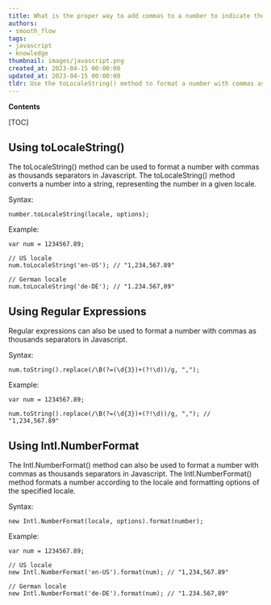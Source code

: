 ```yaml
---
title: What is the proper way to add commas to a number to indicate thousands?
authors:
- smooth_flow
tags:
- javascript
- knowledge
thumbnail: images/javascript.png
created_at: 2023-04-15 00:00:00
updated_at: 2023-04-15 00:00:00
tldr: Use the toLocaleString() method to format a number with commas as thousands separators in Javascript.
---
```


**Contents**

[TOC]

## Using toLocaleString()

The toLocaleString() method can be used to format a number with commas as thousands separators in Javascript. The toLocaleString() method converts a number into a string, representing the number in a given locale.

Syntax:

```
number.toLocaleString(locale, options);
```

Example:

```
var num = 1234567.89;

// US locale
num.toLocaleString('en-US'); // "1,234,567.89"

// German locale
num.toLocaleString('de-DE'); // "1.234.567,89"
```

## Using Regular Expressions

Regular expressions can also be used to format a number with commas as thousands separators in Javascript.

Syntax:

```
num.toString().replace(/\B(?=(\d{3})+(?!\d))/g, ",");
```

Example:

```
var num = 1234567.89;

num.toString().replace(/\B(?=(\d{3})+(?!\d))/g, ","); // "1,234,567.89"
```

## Using Intl.NumberFormat

The Intl.NumberFormat() method can also be used to format a number with commas as thousands separators in Javascript. The Intl.NumberFormat() method formats a number according to the locale and formatting options of the specified locale.

Syntax:

```
new Intl.NumberFormat(locale, options).format(number);
```

Example:

```
var num = 1234567.89;

// US locale
new Intl.NumberFormat('en-US').format(num); // "1,234,567.89"

// German locale
new Intl.NumberFormat('de-DE').format(num); // "1.234.567,89"
```
